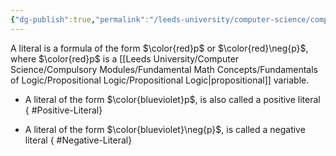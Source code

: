 ```yaml
---
{"dg-publish":true,"permalink":"/leeds-university/computer-science/compulsory-modules/fundamental-math-concepts/fundamentals-of-logic/definitions/literal/","tags":["Definition"]}
---
```


A literal is a formula of the form $\color{red}p$ or $\color{red}\neg{p}$, where $\color{red}p$ is a [[Leeds University/Computer Science/Compulsory Modules/Fundamental Math Concepts/Fundamentals of Logic/Propositional Logic/Propositional Logic\|propositional]] variable.
- A literal of the form $\color{blueviolet}p$, is also called a positive literal
{ #Positive-Literal}

- A literal of the form $\color{blueviolet}\neg{p}$, is called a negative literal
{ #Negative-Literal}
